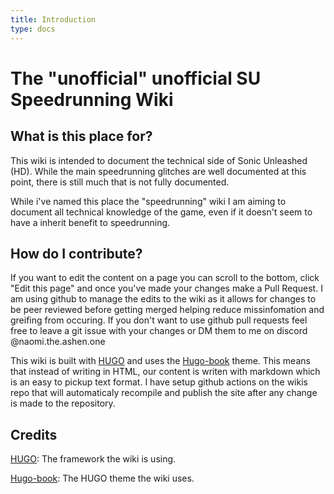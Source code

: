 ```yaml
---
title: Introduction
type: docs
---
```


# The "unofficial" unofficial SU Speedrunning Wiki

## What is this place for?

This wiki is intended to document the technical side of Sonic Unleashed (HD). While the main speedrunning glitches are well documented at this point, there is still much that is not fully documented.

While i've named this place the "speedrunning" wiki I am aiming to document all technical knowledge of the game, even if it doesn't seem to have a inherit benefit to speedrunning.

## How do I contribute?

If you want to edit the content on a page you can scroll to the bottom, click "Edit this page" and once you've made your changes make a Pull Request. I am using github to manage the edits to the wiki as it allows for changes to be peer reviewed before getting merged helping reduce missinfomation and greifing from occuring. If you don't want to use github pull requests feel free to leave a git issue with your changes or DM them to me on discord @naomi.the.ashen.one

This wiki is built with [HUGO](https://gohugo.io/) and uses the [Hugo-book](https://github.com/alex-shpak/hugo-book) theme. This means that instead of writing in HTML, our content is writen with markdown which is an easy to pickup text format. I have setup github actions on the wikis repo that will automaticaly recompile and publish the site after any change is made to the repository.

## Credits

[HUGO](https://gohugo.io/): The framework the wiki is using.

[Hugo-book](https://github.com/alex-shpak/hugo-book): The HUGO theme the wiki uses.
